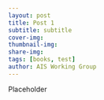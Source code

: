 ```yaml
---
layout: post
title: Post 1
subtitle: subtitle 
cover-img: 
thumbnail-img: 
share-img: 
tags: [books, test]
author: AIS Working Group
---
```


Placeholder 
